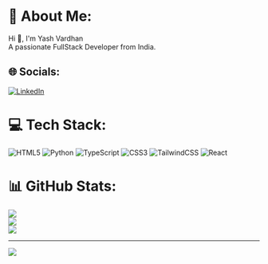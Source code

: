 # 💫 About Me:
Hi 👋, I'm Yash Vardhan<br>A passionate FullStack Developer from India.


## 🌐 Socials:
[![LinkedIn](https://img.shields.io/badge/LinkedIn-%230077B5.svg?logo=linkedin&logoColor=white)](https://linkedin.com/in/vardhan-yash3105) 

# 💻 Tech Stack:
![HTML5](https://img.shields.io/badge/html5-%23E34F26.svg?style=for-the-badge&logo=html5&logoColor=white) ![Python](https://img.shields.io/badge/python-3670A0?style=for-the-badge&logo=python&logoColor=ffdd54) ![TypeScript](https://img.shields.io/badge/typescript-%23007ACC.svg?style=for-the-badge&logo=typescript&logoColor=white) ![CSS3](https://img.shields.io/badge/css3-%231572B6.svg?style=for-the-badge&logo=css3&logoColor=white) ![TailwindCSS](https://img.shields.io/badge/tailwindcss-%2338B2AC.svg?style=for-the-badge&logo=tailwind-css&logoColor=white) ![React](https://img.shields.io/badge/react-%2320232a.svg?style=for-the-badge&logo=react&logoColor=%2361DAFB) 
# 📊 GitHub Stats:
![](https://github-readme-stats.vercel.app/api?username=yashvardhan3105&theme=dark&hide_border=true&include_all_commits=true&count_private=false)<br/>
![](https://github-readme-streak-stats.herokuapp.com/?user=yashvardhan3105&theme=dark&hide_border=true)<br/>
![](https://github-readme-stats.vercel.app/api/top-langs/?username=yashvardhan3105&theme=dark&hide_border=true&include_all_commits=true&count_private=false&layout=compact)

---
[![](https://visitcount.itsvg.in/api?id=yashvardhan3105&icon=3&color=10)](https://visitcount.itsvg.in)

<!-- Proudly created with GPRM ( https://gprm.itsvg.in ) -->
